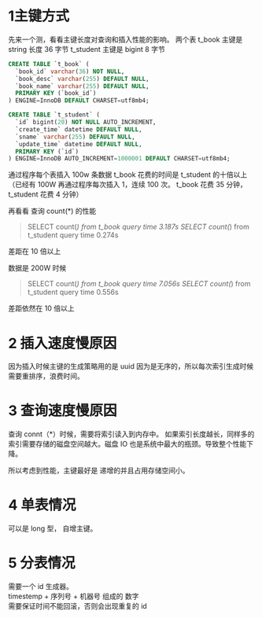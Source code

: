 # 1主键方式

先来一个测，看看主键长度对查询和插入性能的影响。 
两个表 
t_book 主键是 string 长度 36 字节 
t_student 主键是 bigint 8 字节

```sql
CREATE TABLE `t_book` (
  `book_id` varchar(36) NOT NULL,
  `book_desc` varchar(255) DEFAULT NULL,
  `book_name` varchar(255) DEFAULT NULL,
  PRIMARY KEY (`book_id`)
) ENGINE=InnoDB DEFAULT CHARSET=utf8mb4;

CREATE TABLE `t_student` (
  `id` bigint(20) NOT NULL AUTO_INCREMENT,
  `create_time` datetime DEFAULT NULL,
  `sname` varchar(255) DEFAULT NULL,
  `update_time` datetime DEFAULT NULL,
  PRIMARY KEY (`id`)
) ENGINE=InnoDB AUTO_INCREMENT=1000001 DEFAULT CHARSET=utf8mb4;
```

通过程序每个表插入 100w 条数据 
t_book 花费的时间是 t_student 的十倍以上 
（已经有 100W 再通过程序每次插入 1，连续 100 次。 t_book 花费 35 分钟，t_student 花费 4 分钟）

再看看 查询 count(*) 的性能

> SELECT count(_) from t_book 
> query time 3.187s 
> SELECT count(_) from t_student 
> query time 0.274s

差距在 10 倍以上

数据是 200W 时候

> SELECT count(_) from t_book 
> query time 7.056s 
> SELECT count(_) from t_student 
> query time 0.556s

差距依然在 10 倍以上

# 2 插入速度慢原因

因为插入时候主键的生成策略用的是 uuid 
因为是无序的，所以每次索引生成时候需要重排序，浪费时间。

# 3 查询速度慢原因

查询 connt（*）时候，需要将索引读入到内存中。 
如果索引长度越长，同样多的索引需要存储的磁盘空间越大。磁盘 IO 也是系统中最大的瓶颈。导致整个性能下降。

所以考虑到性能，主键最好是 递增的并且占用存储空间小。

4 单表情况
====

可以是 long 型， 自增主键。

5 分表情况
====

需要一个 id 生成器。  
timestemp + 序列号 + 机器号 组成的 数字  
需要保证时间不能回滚，否则会出现重复的 id